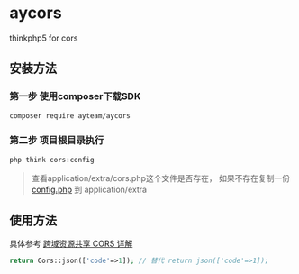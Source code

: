 # aycors
thinkphp5 for cors

## 安装方法

### 第一步 使用composer下载SDK

```bash
composer require ayteam/aycors
```

### 第二步 项目根目录执行

```bash
php think cors:config
```

> 查看application/extra/cors.php这个文件是否存在，
如果不存在复制一份 [config.php](https://github.com/ayteam/aycors/blob/master/src/config.php) 
到 application/extra 

## 使用方法
具体参考 [跨域资源共享 CORS 详解](http://www.ruanyifeng.com/blog/2016/04/cors.html)

```php
return Cors::json(['code'=>1]); // 替代 return json(['code'=>1]);
```


